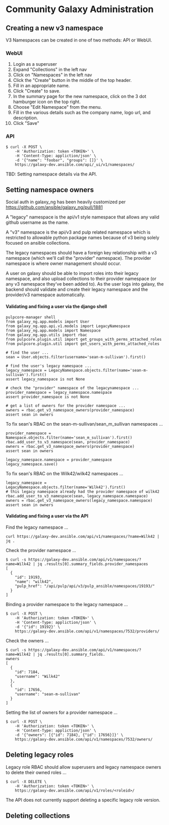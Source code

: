 # Community Galaxy Administration


## Creating a new v3 namespace

V3 Namespaces can be created in one of two methods: API or WebUI.

### WebUI

1) Login as a superuser
2) Expand "Collections" in the left nav
3) Click on "Namespaces" in the left nav
4) Click the "Create" button in the middle of the top header.
5) Fill in an appropriate name.
6) Click "Create" to save.
7) In the summary page for the new namespace, click on the 3 dot hamburger icon on the top right.
8) Choose "Edit Namespace" from the menu.
9) Fill in the various details such as the company name, logo url, and description.
10) Click "Save"

### API

```
$ curl -X POST \
    -H 'Authorization: token <TOKEN>' \
    -H 'Content-Type: appliction/json' \
    -d '{"name": "foobar", "groups": []}' \
    https://galaxy-dev.ansible.com/api/_ui/v1/namespaces/
```

TBD: Setting namespace details via the API.

## Setting namespace owners

Social auth in galaxy_ng has been heavily customized per https://github.com/ansible/galaxy_ng/pull/1881

A "legacy" namespace is the api/v1 style namespace that allows any valid github username as the name.

A "v3" namespace is the api/v3 and pulp related namespace which is restricted to allowable python package names because of v3 being solely focused on ansible collections.

The legacy namespaces should have a foreign key relationship with a v3 namespace (which we'll call the "provider" namespace). The provider namespace is where owner management should occur.

A user on galaxy should be able to import roles into their legacy namespace, and also upload collections to their provider namespace (or any v3 namespace they've been added to). As the user logs into galaxy, the backend should validate and create their legacy namespace and the provider/v3 namespace automatically.



#### Validating and fixing a user via the django shell

```
pulpcore-manager shell
from galaxy_ng.app.models import User
from galaxy_ng.app.api.v1.models import LegacyNamespace
from galaxy_ng.app.models import Namespace
from galaxy_ng.app.utils import rbac
from pulpcore.plugin.util import get_groups_with_perms_attached_roles
from pulpcore.plugin.util import get_users_with_perms_attached_roles

# find the user ...
sean = User.objects.filter(username='sean-m-sullivan').first()

# find the user's legacy namespace ...
legacy_namespace = LegacyNamespace.objects.filter(name='sean-m-sullivan').first()
assert legacy_namespace is not None

# check the "provider" namespace of the legacynamespace ...
provider_namespace = legacy_namespace.namespace
assert provider_namespace is not None

# get a list of owners for the provider namespace ...
owners = rbac.get_v3_namespace_owners(provider_namespace)
assert sean in owners
```

To fix sean's RBAC on the sean-m-sullivan/sean_m_sullivan namespaces ...
```
provider_namespace = Namespace.objects.filter(name='sean_m_sullivan').first()
rbac.add_user_to_v3_namespace(sean, provider_namespace)
owners = rbac.get_v3_namespace_owners(provider_namespace)
assert sean in owners

legacy_namespace.namespace = provider_namespace
legacy_namespace.save()
```

To fix sean's RBAC on the Wilk42/wilk42 namespaces ...
```
legacy_namespace = LegacyNamespace.objects.filter(name='Wilk42').first()
# this legacy namespace already had the provider namespace of wilk42
rbac.add_user_to_v3_namespace(sean, legacy_namespace.namespace)
owners = rbac.get_v3_namespace_owners(legacy_namespace.namespace)
assert sean in owners
```

#### Validating and fixing a user via the API

Find the legacy namespace ...
```
curl https://galaxy-dev.ansible.com/api/v1/namespaces/?name=Wilk42 | jq .
```

Check the provider namespace ...
```
$ curl -s https://galaxy-dev.ansible.com/api/v1/namespaces/?name=Wilk42 | jq .results[0].summary_fields.provider_namespaces
[
  {
    "id": 19193,
    "name": "wilk42",
    "pulp_href": "/api/pulp/api/v3/pulp_ansible/namespaces/19193/"
  }
]
```

Binding a provider namespace to the legacy namespace ...
```
$ curl -X POST \
    -H 'Authorization: token <TOKEN>' \
    -H 'Content-Type: appliction/json' \
    -d '{"id": 19192}' \
    https://galaxy-dev.ansible.com/api/v1/namespaces/7532/providers/
```

Check the owners ...
```
$ curl -s https://galaxy-dev.ansible.com/api/v1/namespaces/?name=Wilk42 | jq .results[0].summary_fields.
owners
[
  {
    "id": 7184,
    "username": "Wilk42"
  },
  {
    "id": 17656,
    "username": "sean-m-sullivan"
  }
]
```

Setting the list of owners for a provider namespace ...
```
$ curl -X POST \
    -H 'Authorization: token <TOKEN>' \
    -H 'Content-Type: appliction/json' \
    -d '{"owners": [{"id": 7184}, {"id": 17656}]}' \
    https://galaxy-dev.ansible.com/api/v1/namespaces/7532/owners/
```

## Deleting legacy roles

Legacy role RBAC should allow superusers and legacy namespace owners to delete their owned roles ...

```
$ curl -X DELETE \
    -H 'Authorization: token <TOKEN>' \
    https://galaxy-dev.ansible.com/api/v1/roles/<roleid>/
```

The API does not currently support deleting a specific legacy role version.


## Deleting collections
